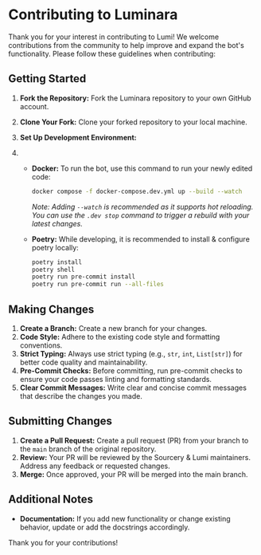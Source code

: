 # Contributing to Luminara

Thank you for your interest in contributing to Lumi! We welcome contributions from the community to help improve and
expand the bot's functionality. Please follow these guidelines when contributing:

## Getting Started

1. **Fork the Repository:** Fork the Luminara repository to your own GitHub account.

2. **Clone Your Fork:** Clone your forked repository to your local machine.

3. **Set Up Development Environment:**
4. 
    * **Docker:** To run the bot, use this command to run your newly edited code:

      ```bash
      docker compose -f docker-compose.dev.yml up --build --watch
      ```

      *Note: Adding `--watch` is recommended as it supports hot reloading. You can use the `.dev stop` command to trigger a rebuild with your latest changes.*

    * **Poetry:** While developing, it is recommended to install & configure poetry locally:

      ```bash
      poetry install
      poetry shell
      poetry run pre-commit install
      poetry run pre-commit run --all-files
      ```

## Making Changes

1. **Create a Branch:** Create a new branch for your changes.
2. **Code Style:** Adhere to the existing code style and formatting conventions.
3. **Strict Typing:** Always use strict typing (e.g., `str`, `int`, `List[str]`) for better code quality and
   maintainability.
4. **Pre-Commit Checks:** Before committing, run pre-commit checks to ensure your code passes linting and formatting
   standards.
5. **Clear Commit Messages:** Write clear and concise commit messages that describe the changes you made.

## Submitting Changes

1. **Create a Pull Request:** Create a pull request (PR) from your branch to the `main` branch of the original
   repository.
2. **Review:** Your PR will be reviewed by the Sourcery & Lumi maintainers. Address any feedback or requested changes.
3. **Merge:** Once approved, your PR will be merged into the main branch.

## Additional Notes

* **Documentation:** If you add new functionality or change existing behavior, update or add the docstrings accordingly.

Thank you for your contributions!
